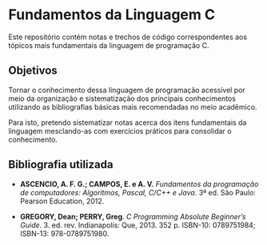 # Fundamentos da Linguagem C

Este repositório contém notas e trechos de código correspondentes aos tópicos mais fundamentais da linguagem de programação C.

## Objetivos

Tornar o conhecimento dessa linguagem de programação acessível por meio da organização e sistematização dos principais conhecimentos utilizando as bibliografias básicas mais recomendadas no meio acadêmico.

Para isto, pretendo sistematizar notas acerca dos itens fundamentais da linguagem mesclando-as com exercícios práticos para consolidar o conhecimento.

## Bibliografia utilizada

- **ASCENCIO, A. F. G.; CAMPOS, E. e A. V.** *Fundamentos da programação de computadores:  Algoritmos, Pascal, C/C++ e Java*. 3ª ed. São Paulo: Pearson Education, 2012.

- **GREGORY, Dean; PERRY, Greg**. *C Programming Absolute Beginner’s Guide*. 3. ed. rev. Indianapolis: Que, 2013. 352 p. ISBN-10: 0789751984; ISBN-13: 978-0789751980.
